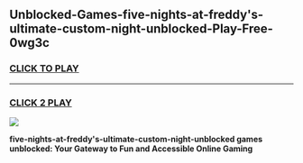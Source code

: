
## Unblocked-Games-five-nights-at-freddy's-ultimate-custom-night-unblocked-Play-Free-0wg3c
<h3>
<a href="https://premium76.site?title=five-nights-at-freddy's-ultimate-custom-night-unblocked&ref=19M">CLICK TO PLAY</a></h3>
<hr>

<h3>
<a href="https://premium76.site?title=five-nights-at-freddy's-ultimate-custom-night-unblocked&ref=19M">CLICK 2 PLAY</a>
  
</h3>

<a href="https://premium76.site?title=five-nights-at-freddy's-ultimate-custom-night-unblocked&ref=19M"><img src="https://clearcache.store/games.png"></a>


**five-nights-at-freddy's-ultimate-custom-night-unblocked games unblocked: Your Gateway to Fun and Accessible Online Gaming**
